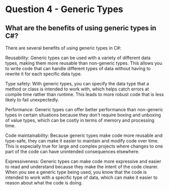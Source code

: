 # Question 4 - Generic Types

## What are the benefits of using generic types in C#?

There are several benefits of using generic types in C#:

Reusability: Generic types can be used with a variety of different data types, making them more reusable than non-generic types. This allows you to write code that can handle different types of data without having to rewrite it for each specific data type.

Type safety: With generic types, you can specify the data type that a method or class is intended to work with, which helps catch errors at compile time rather than runtime. This leads to more robust code that is less likely to fail unexpectedly.

Performance: Generic types can offer better performance than non-generic types in certain situations because they don't require boxing and unboxing of value types, which can be costly in terms of memory and processing time.

Code maintainability: Because generic types make code more reusable and type-safe, they can make it easier to maintain and modify code over time. This is especially true for large and complex projects where changes to one part of the code can have unintended consequences elsewhere.

Expressiveness: Generic types can make code more expressive and easier to read and understand because they make the intent of the code clearer. When you see a generic type being used, you know that the code is intended to work with a specific type of data, which can make it easier to reason about what the code is doing.